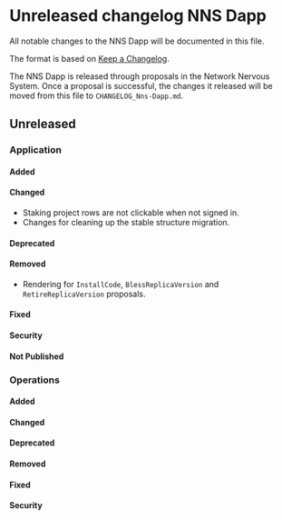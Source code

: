 
# Unreleased changelog NNS Dapp

All notable changes to the NNS Dapp will be documented in this file.

The format is based on [Keep a Changelog](https://keepachangelog.com/en/1.0.0/).

The NNS Dapp is released through proposals in the Network Nervous System. Once a
proposal is successful, the changes it released will be moved from this file to
`CHANGELOG_Nns-Dapp.md`.

## Unreleased

### Application

#### Added

#### Changed

* Staking project rows are not clickable when not signed in.
* Changes for cleaning up the stable structure migration.

#### Deprecated

#### Removed

* Rendering for `InstallCode`, `BlessReplicaVersion` and `RetireReplicaVersion` proposals.

#### Fixed

#### Security

#### Not Published

### Operations

#### Added

#### Changed

#### Deprecated

#### Removed

#### Fixed

#### Security
